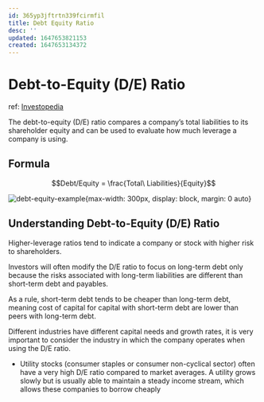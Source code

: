 ```yaml
---
id: 365yp3jftrtn339fcirmfil
title: Debt Equity Ratio
desc: ''
updated: 1647653821153
created: 1647653134372
---
```

# Debt-to-Equity (D/E) Ratio
ref: [Investopedia](https://www.investopedia.com/terms/d/debtequityratio.asp)

The debt-to-equity (D/E) ratio compares a company’s total liabilities to its shareholder equity and can be used to evaluate how much leverage a company is using.

## Formula

$$Debt/Equity = \frac{Total\ Liabilities}{Equity}$$

![debt-equity-example](https://www.investopedia.com/thmb/HSabFoZpgWDB-rv6i0PgcvOaFy4=/660x0/filters:no_upscale():max_bytes(150000):strip_icc():format(webp)/DEBTEQUITYFINALJPEG-098e44fb157a41cf827e1637b4866845.jpg){max-width: 300px, display: block, margin: 0 auto}

## Understanding Debt-to-Equity (D/E) Ratio

Higher-leverage ratios tend to indicate a company or stock with higher risk to shareholders.

Investors will often modify the D/E ratio to focus on long-term debt only because the risks associated with long-term liabilities are different than short-term debt and payables.

As a rule, short-term debt tends to be cheaper than long-term debt, meaning cost of capital for capital with short-term debt are lower than peers with long-term debt.

Different industries have different capital needs and growth rates, it is very important to consider the industry in which the company operates when using the D/E ratio.
- Utility stocks (consumer staples or consumer non-cyclical sector) often have a very high D/E ratio compared to market averages. A utility grows slowly but is usually able to maintain a steady income stream, which allows these companies to borrow cheaply
